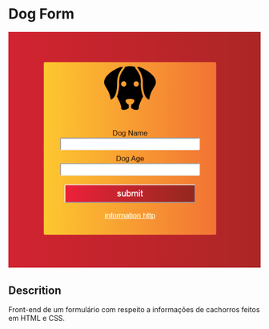 # Dog Form

![](img/dog-form.PNG)

## Descrition

Front-end de um formulário com respeito a informações de cachorros feitos em HTML e CSS.